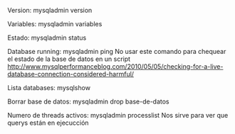 Version: mysqladmin version

Variables: mysqladmin variables

Estado: mysqladmin status

Database running: mysqladmin ping
No usar este comando para chequear el estado de la base de datos en un script
http://www.mysqlperformanceblog.com/2010/05/05/checking-for-a-live-database-connection-considered-harmful/

Lista databases: mysqlshow

Borrar base de datos: mysqladmin drop base-de-datos

Numero de threads activos: mysqladmin processlist
Nos sirve para ver que querys están en ejecucción
